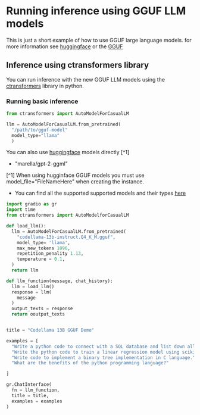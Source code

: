 # Running inference using GGUF LLM models

This is just a short example of how to use GGUF large language models. for more information see
[huggingface](https://huggingface.co) or the [GGUF]()

## Inference using ctransformers library

You can run inference with the new GGUF LLM models using the
[ctransformers](https://github.com/marella/ctransformers) library in python.

### Running basic inference

```python
from ctransformers import AutoModelForCasualLM

llm = AutoModelForCasualLM.from_pretrained(
  "/path/to/gguf-model"
  model_type="llama"
  )
```

You can also use [huggingface](https://huggingface.co) models directly [^1]

- "marella/gpt-2-ggml"

[^1] When using hugginface GGUF models you must use
model_file="FileNameHere" when creating the instance.

- You can find all the supported supported models and their types
  [here](https://github.com/marella/ctransformers#supported-models)

```python
import gradio as gr
import time
from ctransformers import AutoModelforCasualLM

def load_llm():
  llm = AutoModelForCasualLM.from_pretrained(
    "codellama-13b-instruct.Q4_K_M.gguf",
    model_type= 'llama',
    max_new_tokens 1096,
    repetition_penality 1.13,
    temperature = 0.1,
  )
  return llm

def llm_function(message, chat_history):
  llm = load_llm()
  response = llm(
    message
  )
  output_texts = response
  return ooutput_texts


title = "Codellama 13B GGUF Demo"

examples = [
  "Write a python code to connect with a SQL database and list down all the tables.",
  "Write the python code to train a linear regression model using scikit learn.",
  "Write code to implement a binary tree implementation in C language.",
  "What are the benefits of the python programming language?"

]

gr.ChatInterface(
  fn = llm_function,
  title = title,
  examples = examples
)

```
